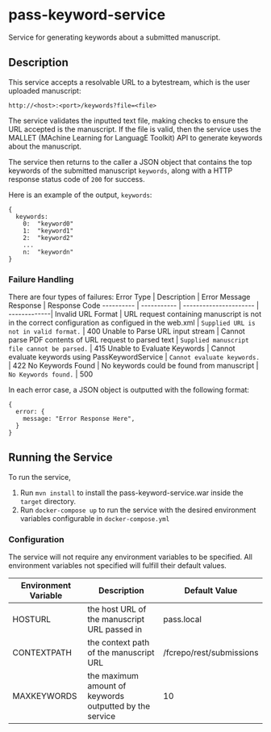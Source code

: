 # pass-keyword-service
Service for generating keywords about a submitted manuscript. 


## Description
This service accepts a resolvable URL to a bytestream, which is the user uploaded manuscript:

`http://<host>:<port>/keywords?file=<file>`

The service validates the inputted text file, making checks to ensure the URL accepted is the manuscript. If the file is valid, then the service uses the MALLET (MAchine Learning for LanguagE Toolkit) API to generate keywords about the manuscript. 

The service then returns to the caller a JSON object that contains the top keywords of the submitted manuscript `keywords`, along with a HTTP response status code of `200` for success.

Here is an example of the output, `keywords`:

```
{
  keywords: 
    0:  "keyword0"
    1:  "keyword1"
    2:  "keyword2"
    ...
    n:  "keywordn"
}
```

### Failure Handling
There are four types of failures:
Error Type | Description | Error Message Response | Response Code
---------- | ----------- | ---------------------- | -------------|
Invalid URL Format | URL request containing manuscript is not in the correct configuration as configued in the web.xml | `Supplied URL is not in valid format.` | 400
Unable to Parse URL input stream | Cannot parse PDF contents of URL request to parsed text | `Supplied manuscript file cannot be parsed.` | 415
Unable to Evaluate Keywords | Cannot evaluate keywords using PassKeywordService | `Cannot evaluate keywords.` | 422
No Keywords Found | No keywords could be found from manuscript | `No Keywords found.` | 500

In each error case, a JSON object is outputted with the following format:
```
{
  error: {
    message: "Error Response Here",
  }
}
```
## Running the Service
To run the service,
  1. Run `mvn install` to install the pass-keyword-service.war inside the `target` directory.
  2. Run `docker-compose up` to run the service with the desired environment variables configurable in `docker-compose.yml`



### Configuration
The service will not require any environment variables to be specified. All environment variables not specified will fulfill their default values. 

| Environment Variable  		| Description  		| Default Value |
| ------------- | ------------- | ------------- |
HOSTURL | the host URL of the manuscript URL passed in | pass.local
CONTEXTPATH | the context path of the manuscript URL | /fcrepo/rest/submissions
MAXKEYWORDS | the maximum amount of keywords outputted by the service | 10
